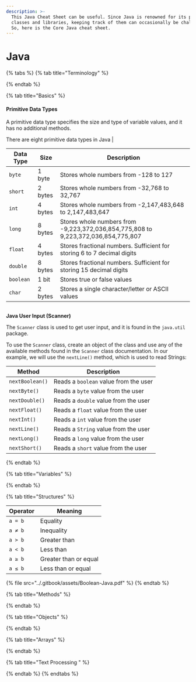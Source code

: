 ```yaml
---
description: >-
  This Java Cheat Sheet can be useful. Since Java is renowned for its pre-built
  classes and libraries, keeping track of them can occasionally be challenging.
  So, here is the Core Java cheat sheet.
---
```


# Java

{% tabs %}
{% tab title="Terminology" %}

{% endtab %}

{% tab title="Basics" %}
&#x20;

#### Primitive Data Types

A primitive data type specifies the size and type of variable values, and it has no additional methods.

There are eight primitive data types in Java |

| Data Type | Size    | Description                                                                       |
| --------- | ------- | --------------------------------------------------------------------------------- |
| `byte`    | 1 byte  | Stores whole numbers from -128 to 127                                             |
| `short`   | 2 bytes | Stores whole numbers from -32,768 to 32,767                                       |
| `int`     | 4 bytes | Stores whole numbers from -2,147,483,648 to 2,147,483,647                         |
| `long`    | 8 bytes | Stores whole numbers from -9,223,372,036,854,775,808 to 9,223,372,036,854,775,807 |
| `float`   | 4 bytes | Stores fractional numbers. Sufficient for storing 6 to 7 decimal digits           |
| `double`  | 8 bytes | Stores fractional numbers. Sufficient for storing 15 decimal digits               |
| `boolean` | 1 bit   | Stores true or false values                                                       |
| `char`    | 2 bytes | Stores a single character/letter or ASCII values                                  |

##

&#x20;**Java User Input (Scanner)**

The `Scanner` class is used to get user input, and it is found in the `java.util` package.

To use the `Scanner` class, create an object of the class and use any of the available methods found in the `Scanner` class documentation. In our example, we will use the `nextLine()` method, which is used to read Strings:

| Method          | Description                           |
| --------------- | ------------------------------------- |
| `nextBoolean()` | Reads a `boolean` value from the user |
| `nextByte()`    | Reads a `byte` value from the user    |
| `nextDouble()`  | Reads a `double` value from the user  |
| `nextFloat()`   | Reads a `float` value from the user   |
| `nextInt()`     | Reads a `int` value from the user     |
| `nextLine()`    | Reads a `String` value from the user  |
| `nextLong()`    | Reads a `long` value from the user    |
| `nextShort()`   | Reads a `short` value from the user   |
{% endtab %}

{% tab title="Variables" %}

{% endtab %}

{% tab title="Structures" %}


| Operator | Meaning               |
| -------- | --------------------- |
| `a = b`  | Equality              |
| `a ≠ b`  | Inequality            |
| `a > b`  | Greater than          |
| `a < b`  | Less than             |
| `a ≥ b`  | Greater than or equal |
| `a ≤ b`  | Less than or equal    |

{% file src="../.gitbook/assets/Boolean-Java.pdf" %}
{% endtab %}

{% tab title="Methods" %}

{% endtab %}

{% tab title="Objects" %}

{% endtab %}

{% tab title="Arrays" %}

{% endtab %}

{% tab title="Text Processing " %}

{% endtab %}
{% endtabs %}





##

